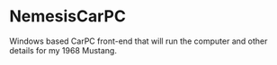 # NemesisCarPC
Windows based CarPC front-end that will run the computer and other details for my 1968 Mustang.
